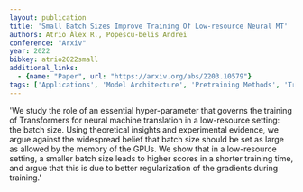```yaml
---
layout: publication
title: 'Small Batch Sizes Improve Training Of Low-resource Neural MT'
authors: Atrio Àlex R., Popescu-belis Andrei
conference: "Arxiv"
year: 2022
bibkey: atrio2022small
additional_links:
  - {name: "Paper", url: "https://arxiv.org/abs/2203.10579"}
tags: ['Applications', 'Model Architecture', 'Pretraining Methods', 'Training Techniques', 'Transformer']
---
```

'We study the role of an essential hyper-parameter that governs the training of Transformers for neural machine translation in a low-resource setting: the batch size. Using theoretical insights and experimental evidence, we argue against the widespread belief that batch size should be set as large as allowed by the memory of the GPUs. We show that in a low-resource setting, a smaller batch size leads to higher scores in a shorter training time, and argue that this is due to better regularization of the gradients during training.'
